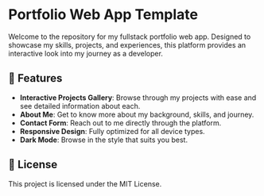 # Portfolio Web App Template

Welcome to the repository for my fullstack portfolio web app. Designed to showcase my skills, projects, and experiences, this platform provides an interactive look into my journey as a developer.

## 🚀 Features

- **Interactive Projects Gallery**: Browse through my projects with ease and see detailed information about each.
- **About Me**: Get to know more about my background, skills, and journey.
- **Contact Form**: Reach out to me directly through the platform.
- **Responsive Design**: Fully optimized for all device types.
- **Dark Mode**: Browse in the style that suits you best.

## 📜 License

This project is licensed under the MIT License.
